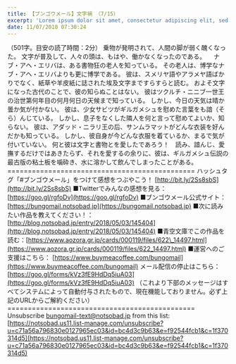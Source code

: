 ```yaml
---
title: 【ブンゴウメール】文字禍 （7/15）
excerpt: 'Lorem ipsum dolor sit amet, consectetur adipiscing elit, sed do eiusmod tempor incididunt ut labore et dolore magna aliqua. Praesent elementum facilisis leo vel fringilla est ullamcorper eget. At imperdiet dui accumsan sit amet nulla facilisi morbi tempus.'
date: 11/07/2018 07:30:24
---
```


（501字。目安の読了時間：2分） 乗物が発明されて、人間の脚が弱く醜くなった。 文字が普及して、人々の頭は、もはや、働かなくなったのである。 　ナブ・アヘ・エリバは、ある書物狂の老人を知っている。 その老人は、博学なナブ・アヘ・エリバよりも更に博学である。 彼は、スメリヤ語やアラメヤ語ばかりでなく、紙草や羊皮紙に誌された埃及文字まですらすらと読む。 およそ文字になった古代のことで、彼の知らぬことはない。 彼はツクルチ・ニニブ一世王の治世第何年目の何月何日の天候まで知っている。 しかし、今日の天気は晴か曇か気が付かない。 彼は、少女サビツがギルガメシュを慰めた言葉をも諳（そら）んじている。 しかし、息子をなくした隣人を何と言って慰めてよいか、知らない。 彼は、アダッド・ニラリ王の后、サンムラマットがどんな衣装を好んだかも知っている。 しかし、彼自身が今どんな衣服を着ているか、まるで気が付いていない。 何と彼は文字と書物とを愛したであろう！　読み、諳んじ、愛撫するだけではあきたらず、それを愛するの余りに、彼は、ギルガメシュ伝説の最古版の粘土板を噛砕き、水に溶かして飲んでしまったことがある。 ============================================== ハッシュタグ「#ブンゴウメール」をつけて感想をつぶやこう！ [http://bit.ly/2Ss8sbS](http://bit.ly/2Ss8sbS) ■Twitterでみんなの感想を見る：[https://goo.gl/rgfoDv](https://goo.gl/rgfoDv) ■ブンゴウメール公式サイト：[https://bungomail.notsobad.jp](https://bungomail.notsobad.jp) ■次に読みたい作品を教えてください！：[http://blog.notsobad.jp/entry/2018/05/03/145404](http://blog.notsobad.jp/entry/2018/05/03/145404) ■青空文庫でこの作品を読む：[https://www.aozora.gr.jp/cards/000119/files/622\_14497.html](https://www.aozora.gr.jp/cards/000119/files/622_14497.html) ■運営へのご支援はこちら： [https://www.buymeacoffee.com/bungomail](https://www.buymeacoffee.com/bungomail) メール配信の停止はこちら：[https://goo.gl/forms/kVz3fE9HdDq5iuA03](https://goo.gl/forms/kVz3fE9HdDq5iuA03) （これより下部のメッセージはすべてシステムによって自動付与されたもので、現在機能しておりません。必ず上記のURLからご解約ください） ============================================== Unsubscribe bungomail-text@notsobad.jp from this list: [https://notsobad.us11.list-manage.com/unsubscribe?u=c71a56a796830e0127965ec03&id=bc4d3c9b63&e=f92544fcb1&c=1f370314d5](https://notsobad.us11.list-manage.com/unsubscribe?u=c71a56a796830e0127965ec03&id=bc4d3c9b63&e=f92544fcb1&c=1f370314d5)